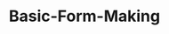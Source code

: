 # Basic-Form-Making
<!DOCTYPE html>
<html lang="en">
<head>
    <meta charset="UTF-8">
    <meta name="viewport" content="width=device-width, initial-scale=1.0">
    <title>Document</title>
    <style>
        body{
            display: flex;
            justify-content: center;
            align-items: center;
            height: 100vh;
            background-image: url(bgImg.jpg);
            background-size: auto;
        }
        form{
            color: black;
            background-color: rgba(0, 0, 0, 0.086);
            border: 2px solid gray;
            padding: 20px;
            border-radius: 20px;
            display: flex;
            flex-direction: column;
        }

        input{
            margin-bottom: 20px;
            margin-top: 5px;
            border-radius: 5px;
            padding: 5px;
        }

        textarea{
            margin-bottom: 20px;
            margin-top: 5px;
            border-radius: 10px;
            padding: 5px;
        }
        button {
            margin-bottom: 20px;
            margin-top: 5px;
            border-radius: 10px;
            padding: 5px;
            background-color: rgba(128, 128, 128, 0.462);
        }

        #head {
            display: flex;
            justify-content: center;
        }

    </style>
</head>
<body>

    <form>
        <h2 Id="head">LOGIN</h2>

        <label for="name">First Name</label>
        <input type="text"id="name" placeholder="first name" pattern="[A-Za-z]+" required>
       
        <label for="lastName">Last Name</label>
        <input type="text" id="lastName" placeholder="last name" pattern="[A-Za-z]+" required>
        
        <label for="email">Email</label>
        <input type="email" id="email" required> 
       
        <label for="address">Address</label>
        <textarea rows="4" cols="50" id="address" placeholder="home address..." required></textarea> 
        <!-- <input type="text" placeholder="home address..."> -->
      
        <label for="number">PhoneNumber</label>
        <input type="number" id="number" pattern="[0-9]+" required> 
       
        <label for="gender">Gender
        <input type="radio" value="male" >Male 
        <input type="radio" value="female" >Female
        <input type="radio" value="other"> Other
        </label>

        <label for="password">Password</label>
        <input type="password" id="password" minlength="8" required>
        
        <button type="button" onclick="submitForm()">Submit</button>
        
    </form>
    <footer id="button">
    </footer>

    <script>
        function submitForm() {
            if (validateForm()){
                setTimeout(function() {
                    alert("Welcome! Your form has been submitted successfully.")
                },1000);
            }
        }

        function validateForm() {
            var name = document.getElementById("name").value;
            var lastName = document.getElementById("lastName").value;

            if(!/^[A-Za-z]+$/.test(name) || !/^[A-Za-z]+$/.test(lastName)){
                alert("Please enter valid first and last name.");
                return false;
            }
            var email = document.getElementById("email").value;
            if(email == "" || !/^.+@.+\..+$/.test(email)){
                alert("Please enter a valid email address");
                return false;
            } 

            var password = document.getElementById("password").value;
            if(password.length > 8){
                alert("password must be 8 characters long.");
                return false;
            }
            if(password.length < 8){
                alert("password is too short.");
                return false;
            }

            

            return true;
        }
    </script>
</body>
</html>
